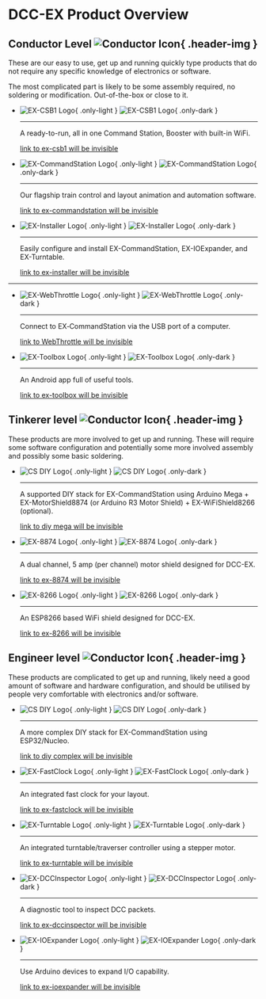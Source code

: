 # DCC-EX Product Overview

## Conductor Level ![Conductor Icon](/_static/images/levels/conductor.png){ .header-img }

These are our easy to use, get up and running quickly type products that do not require any specific knowledge of electronics or software.

The most complicated part is likely to be some assembly required, no soldering or modification. Out-of-the-box or close to it.

<div class="grid cards clickable" markdown>

- ![EX-CSB1 Logo](/_static/images/logos/product-logo-ex-csb1-only-light.png){ .only-light }
  ![EX-CSB1 Logo](/_static/images/logos/product-logo-ex-csb1-only-dark.png){ .only-dark }

    ---

    A ready-to-run, all in one Command Station, Booster with built-in WiFi.

    [link to ex-csb1 will be invisible](/products/ex-commandstation/1-ex-csb1.md)

- ![EX-CommandStation Logo](/_static/images/logos/product-logo-ex-commandstation-only-light.png){ .only-light }
  ![EX-CommandStation Logo](/_static/images/logos/product-logo-ex-commandstation-only-dark.png){ .only-dark }

    ---

    Our flagship train control and layout animation and automation software.

    [link to ex-commandstation will be invisible](/products/ex-commandstation/0-overview.md)

- ![EX-Installer Logo](/_static/images/logos/product-logo-ex-installer-only-light.png){ .only-light }
  ![EX-Installer Logo](/_static/images/logos/product-logo-ex-installer-only-dark.png){ .only-dark }

    ---

    Easily configure and install EX-CommandStation, EX-IOExpander, and EX-Turntable.

    [link to ex-installer will be invisible](/products/ex-installer/0-overview.md)

---

- ![EX-WebThrottle Logo](/_static/images/logos/product-logo-ex-webthrottle-only-light.png){ .only-light }
  ![EX-WebThrottle Logo](/_static/images/logos/product-logo-ex-webthrottle-only-dark.png){ .only-dark }

    ---

    Connect to EX‑CommandStation via the USB port of a computer.

    [link to WebThrottle will be invisible](https://dcc-ex.com/ex-webthrottle/index.html#ex-webthrottle)

- ![EX-Toolbox Logo](/_static/images/logos/product-logo-ex-toolbox-only-light.png){ .only-light }
  ![EX-Toolbox Logo](/_static/images/logos/product-logo-ex-toolbox-only-dark.png){ .only-dark }

    ---

    An Android app full of useful tools.

    [link to ex-toolbox will be invisible](https://dcc-ex.com/ex-toolbox/index.html#ex-toolbox)

</div>

## Tinkerer level ![Conductor Icon](/_static/images/levels/tinkerer.png){ .header-img }

These products are more involved to get up and running. These will require some software configuration and potentially some more involved assembly and possibly some basic soldering.

<div class="grid cards clickable" markdown>

- ![CS DIY Logo](/_static/images/logos/product-logo-ex-cs-diy-only-light.png){ .only-light }
  ![CS DIY Logo](/_static/images/logos/product-logo-ex-cs-diy-only-dark.png){ .only-dark }

    ---

    A supported DIY stack for EX-CommandStation using Arduino Mega + EX-MotorShield8874 (or Arduino R3 Motor Shield) + EX-WiFiShield8266 (optional).

    [link to diy mega will be invisible](../diy/20-mega-easy.md)

- ![EX-8874 Logo](/_static/images/logos/product-logo-ex-motorshield8874-only-light.png){ .only-light }
  ![EX-8874 Logo](/_static/images/logos/product-logo-ex-motorshield8874-only-dark.png){ .only-dark }

    ---

    A dual channel, 5 amp (per channel) motor shield designed for DCC-EX.

    [link to ex-8874 will be invisible](https://dcc-ex.com/reference/hardware/motorboards/ex-motor-shield-8874.html#dcc-ex-ex-motorshield8874-reva)

- ![EX-8266 Logo](/_static/images/logos/product-logo-ex-wifishield8266-only-light.png){ .only-light }
  ![EX-8266 Logo](/_static/images/logos/product-logo-ex-wifishield8266-only-dark.png){ .only-dark }

    ---

    An ESP8266 based WiFi shield designed for DCC-EX.

    [link to ex-8266 will be invisible](https://dcc-ex.com/reference/hardware/wifi-boards/makerfabs-esp8266.html#ex-wifishield-8266-recommended)

</div>

## Engineer level ![Conductor Icon](/_static/images/levels/engineer.png){ .header-img }

These products are complicated to get up and running, likely need a good amount of software and hardware configuration, and should be utilised by people very comfortable with electronics and/or software.

<div class="grid cards clickable" markdown>

- ![CS DIY Logo](/_static/images/logos/product-logo-ex-cs-diy-only-light.png){ .only-light }
  ![CS DIY Logo](/_static/images/logos/product-logo-ex-cs-diy-only-dark.png){ .only-dark }

    ---

    A more complex DIY stack for EX-CommandStation using ESP32/Nucleo.

    [link to diy complex will be invisible](../diy/30-nucleo.md)

- ![EX-FastClock Logo](/_static/images/logos/product-logo-ex-fastclock-only-light.png){ .only-light }
  ![EX-FastClock Logo](/_static/images/logos/product-logo-ex-fastclock-only-dark.png){ .only-dark }

    ---

    An integrated fast clock for your layout.

    [link to ex-fastclock will be invisible](/products/ex-fastclock/01-overview.md)

- ![EX-Turntable Logo](/_static/images/logos/product-logo-ex-turntable-only-light.png){ .only-light }
  ![EX-Turntable Logo](/_static/images/logos/product-logo-ex-turntable-only-dark.png){ .only-dark }

    ---

    An integrated turntable/traverser controller using a stepper motor.

    [link to ex-turntable will be invisible](/products/ex-turntable/ex-turntable.md)

- ![EX-DCCInspector Logo](/_static/images/logos/product-logo-ex-dccinspector-only-light.png){ .only-light }
  ![EX-DCCInspector Logo](/_static/images/logos/product-logo-ex-dccinspector-only-dark.png){ .only-dark }

    ---

    A diagnostic tool to inspect DCC packets.

    [link to ex-dccinspector will be invisible](https://dcc-ex.com/ex-dccinspector/index.html#ex-dccinspector)

- ![EX-IOExpander Logo](/_static/images/logos/product-logo-ex-ioexpander-only-light.png){ .only-light }
  ![EX-IOExpander Logo](/_static/images/logos/product-logo-ex-ioexpander-only-dark.png){ .only-dark }

    ---

    Use Arduino devices to expand I/O capability.

    [link to ex-ioexpander will be invisible](/products/ex-ioexpander/ex-ioexpander.md)

</div>
